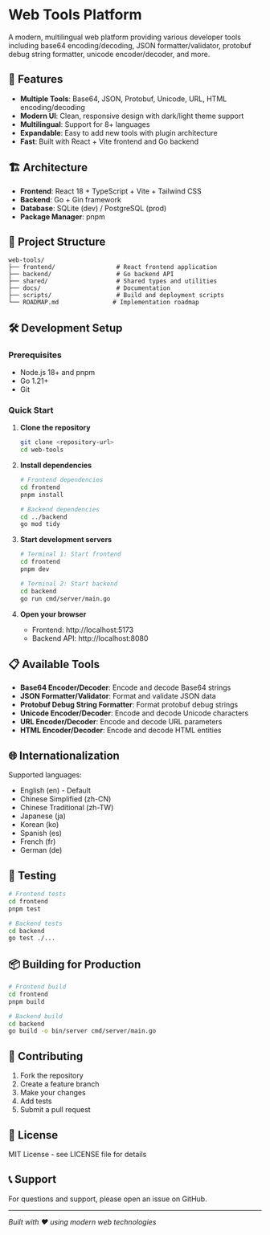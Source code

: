 # Web Tools Platform

A modern, multilingual web platform providing various developer tools including base64 encoding/decoding, JSON formatter/validator, protobuf debug string formatter, unicode encoder/decoder, and more.

## 🚀 Features

- **Multiple Tools**: Base64, JSON, Protobuf, Unicode, URL, HTML encoding/decoding
- **Modern UI**: Clean, responsive design with dark/light theme support
- **Multilingual**: Support for 8+ languages
- **Expandable**: Easy to add new tools with plugin architecture
- **Fast**: Built with React + Vite frontend and Go backend

## 🏗️ Architecture

- **Frontend**: React 18 + TypeScript + Vite + Tailwind CSS
- **Backend**: Go + Gin framework
- **Database**: SQLite (dev) / PostgreSQL (prod)
- **Package Manager**: pnpm

## 📁 Project Structure

```
web-tools/
├── frontend/                 # React frontend application
├── backend/                  # Go backend API
├── shared/                   # Shared types and utilities
├── docs/                     # Documentation
├── scripts/                  # Build and deployment scripts
└── ROADMAP.md               # Implementation roadmap
```

## 🛠️ Development Setup

### Prerequisites

- Node.js 18+ and pnpm
- Go 1.21+
- Git

### Quick Start

1. **Clone the repository**
   ```bash
   git clone <repository-url>
   cd web-tools
   ```

2. **Install dependencies**
   ```bash
   # Frontend dependencies
   cd frontend
   pnpm install
   
   # Backend dependencies
   cd ../backend
   go mod tidy
   ```

3. **Start development servers**
   ```bash
   # Terminal 1: Start frontend
   cd frontend
   pnpm dev
   
   # Terminal 2: Start backend
   cd backend
   go run cmd/server/main.go
   ```

4. **Open your browser**
   - Frontend: http://localhost:5173
   - Backend API: http://localhost:8080

## 📋 Available Tools

- **Base64 Encoder/Decoder**: Encode and decode Base64 strings
- **JSON Formatter/Validator**: Format and validate JSON data
- **Protobuf Debug String Formatter**: Format protobuf debug strings
- **Unicode Encoder/Decoder**: Encode and decode Unicode characters
- **URL Encoder/Decoder**: Encode and decode URL parameters
- **HTML Encoder/Decoder**: Encode and decode HTML entities

## 🌐 Internationalization

Supported languages:
- English (en) - Default
- Chinese Simplified (zh-CN)
- Chinese Traditional (zh-TW)
- Japanese (ja)
- Korean (ko)
- Spanish (es)
- French (fr)
- German (de)

## 🧪 Testing

```bash
# Frontend tests
cd frontend
pnpm test

# Backend tests
cd backend
go test ./...
```

## 📦 Building for Production

```bash
# Frontend build
cd frontend
pnpm build

# Backend build
cd backend
go build -o bin/server cmd/server/main.go
```

## 🤝 Contributing

1. Fork the repository
2. Create a feature branch
3. Make your changes
4. Add tests
5. Submit a pull request

## 📄 License

MIT License - see LICENSE file for details

## 📞 Support

For questions and support, please open an issue on GitHub.

---

*Built with ❤️ using modern web technologies* 